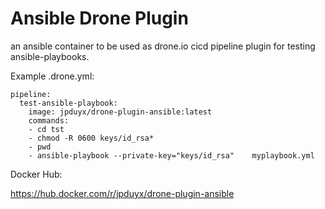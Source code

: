 # Ansible Drone Plugin

an ansible container to be used as drone.io cicd pipeline plugin for testing ansible-playbooks.

Example .drone.yml:

    pipeline:
      test-ansible-playbook:
        image: jpduyx/drone-plugin-ansible:latest
        commands:
        - cd tst
        - chmod -R 0600 keys/id_rsa*
        - pwd
        - ansible-playbook --private-key="keys/id_rsa"    myplaybook.yml 

Docker Hub: 

https://hub.docker.com/r/jpduyx/drone-plugin-ansible
